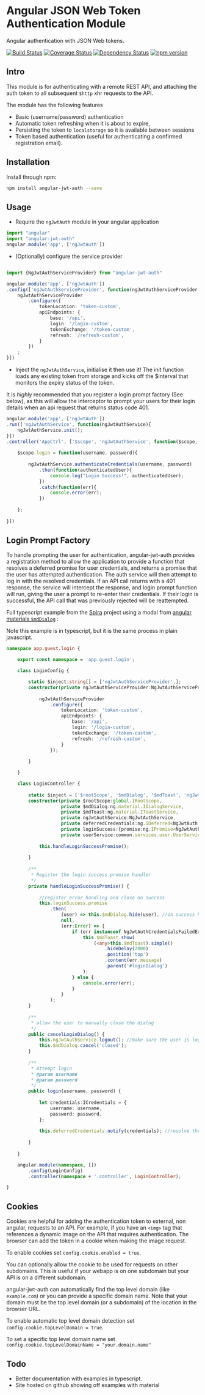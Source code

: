 # Angular JSON Web Token Authentication Module
Angular authentication with JSON Web tokens.

[![Build Status](https://travis-ci.org/spira/angular-jwt-auth.svg?branch=master)](https://travis-ci.org/spira/angular-jwt-auth) 
[![Coverage Status](https://coveralls.io/repos/spira/angular-jwt-auth/badge.svg?branch=master)](https://coveralls.io/r/spira/angular-jwt-auth?branch=master)
[![Dependency Status](https://gemnasium.com/spira/angular-jwt-auth.svg)](https://gemnasium.com/spira/angular-jwt-auth)
[![npm version](https://badge.fury.io/js/angular-jwt-auth.svg)](http://badge.fury.io/js/angular-jwt-auth)

## Intro
This module is for authenticating with a remote REST API, and attaching the auth token to all subsequent `$http` xhr 
 requests to the API.
   
The module has the following features
* Basic (username/password) authentication
* Automatic token refreshing when it is about to expire, 
* Persisting the token to `localstorage` so it is available between sessions
* Token based authentication (useful for authenticating a confirmed registration email).

## Installation

Install through npm:

```sh
npm install angular-jwt-auth --save
```

## Usage

* Require the `ngJwtAuth` module in your angular application

```ts
import "angular"
import "angular-jwt-auth"
angular.module('app', ['ngJwtAuth'])
```

* (Optionally) configure the service provider

```ts

import {NgJwtAuthServiceProvider} from "angular-jwt-auth"

angular.module('app', ['ngJwtAuth'])
.config(['ngJwtAuthServiceProvider', function(ngJwtAuthServiceProvider:NgJwtAuthServiceProvider){
    ngJwtAuthServiceProvider
        .configure({
            tokenLocation: 'token-custom',
            apiEndpoints: {
                base: '/api',
                login: '/login-custom',
                tokenExchange: '/token-custom',
                refresh: '/refresh-custom',
            }
        })
    ;
}])
```

* Inject the `ngJwtAuthService`, initialise it then use it!
The init function loads any existing token from storage and kicks off the $interval that
monitors the expiry status of the token.

It is _highly_ recommended that you register a login prompt factory (See below), as
this will allow the interceptor to prompt your users for their login details when an api
request that returns status code 401.

```ts
angular.module('app', ['ngJwtAuth'])
.run(['ngJwtAuthService', function(ngJwtAuthService){
    ngJwtAuthService.init();
}])
.controller('AppCtrl', ['$scope', 'ngJwtAuthService', function($scope, ngJwtAuthService){
    
    $scope.login = function(username, password){
        
        ngJwtAuthService.authenticateCredentials(username, password)
            .then(function(authenticatedUser){
                console.log("Login Success!", authenticatedUser);
            })
            .catch(function(err){
                console.error(err);
            })
        
    };
    
}])
```

## Login Prompt Factory
To handle prompting the user for authentication, angular-jwt-auth provides a registration method to allow the application
 to provide a function that resolves a deferred promise for user credentials, and returns a promise that the user has
 attempted authentication.
 The auth service will then attempt to log in with the resolved credentials.
 If an API call returns with a 401 response, the service will intercept the response, and login prompt function will run,
 giving the user a prompt to re-enter their credentials. If their login is successful, the API call that was previously
 rejected will be reattempted.
 
Full typescript example from the [Spira](https://github.com/spira/spira) project using a modal from [angular materials `$mdDialog`](https://material.angularjs.org/latest/#/api/material.components.dialog/service/$mdDialog) :

Note this example is in typescript, but it is the same process in plain javascript.

```ts
namespace app.guest.login {

    export const namespace = 'app.guest.login';

    class LoginConfig {

        static $inject:string[] = ['ngJwtAuthServiceProvider',];
        constructor(private ngJwtAuthServiceProvider:NgJwtAuthServiceProvider) {
    
            ngJwtAuthServiceProvider
                .configure({
                    tokenLocation: 'token-custom',
                    apiEndpoints: {
                        base: '/api',
                        login: '/login-custom',
                        tokenExchange: '/token-custom',
                        refresh: '/refresh-custom',
                    }
                });
    
        }

    }

    class LoginController {
    
        static $inject = ['$rootScope', '$mdDialog', '$mdToast', 'ngJwtAuthService', 'deferredCredentials', 'loginSuccess', 'userService'];
        constructor(private $rootScope:global.IRootScope,
                    private $mdDialog:ng.material.IDialogService,
                    private $mdToast:ng.material.IToastService,
                    private ngJwtAuthService:NgJwtAuthService,
                    private deferredCredentials:ng.IDeferred<NgJwtAuth.ICredentials>,
                    private loginSuccess:{promise:ng.IPromise<NgJwtAuth.IUser>},
                    private userService:common.services.user.UserService) {
    
            this.handleLoginSuccessPromise();
    
        }
    
        /**
         * Register the login success promise handler
         */
        private handleLoginSuccessPromise() {
    
            //register error handling and close on success
            this.loginSuccess.promise
                .then(
                    (user) => this.$mdDialog.hide(user), //on success hide the dialog, pass through the returned user object
                    null,
                    (err:Error) => {
                        if (err instanceof NgJwtAuthCredentialsFailedException) {
                            this.$mdToast.show(
                                (<any>this.$mdToast).simple()
                                    .hideDelay(2000)
                                    .position('top')
                                    .content(err.message)
                                    .parent('#loginDialog')
                            );
                        } else {
                            console.error(err);
                        }
                    }
                );
        }
    
        /**
         * allow the user to manually close the dialog
         */
        public cancelLoginDialog() {
            this.ngJwtAuthService.logout(); //make sure the user is logged out
            this.$mdDialog.cancel('closed');
        }
    
        /**
         * Attempt login
         * @param username
         * @param password
         */
        public login(username, password) {
    
            let credentials:ICredentials = {
                username: username,
                password: password,
            };
    
            this.deferredCredentials.notify(credentials); //resolve the deferred credentials with the passed creds
    
        }
    
    }

    angular.module(namespace, [])
        .config(LoginConfig)
        .controller(namespace + '.controller', LoginController);

}
```

## Cookies

Cookies are helpful for adding the authentication token to external, non angular, requests to an API.  For example, if
you have an `<img>` tag that references a dynamic image on the API that requires authentication.  The browser can add
the token in a cookie when making the image request.

To enable cookies set `config.cookie.enabled = true`.

You can optionally allow the cookie to be used for requests on other subdomains.  This is useful if your webapp is on
one subdomain but your API is on a different subdomain.

angular-jwt-auth can automatically find the top level domain (like `example.com`) or you can provide a specific domain
name.  Note that your domain must be the top level domain (or a subdomain) of the location in the browser URL.

To enable automatic top level domain detection set `config.cookie.topLevelDomain = true`.

To set a specific top level domain name set `config.cookie.topLevelDomainName = "your.domain.name"`


## Todo
* Better documentation with examples in typescript.
* Site hosted on github showing off examples with material